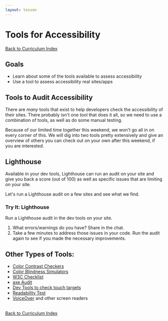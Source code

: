 ```yaml
---
layout: lesson
---
```


# Tools for Accessibility

<a href="../">Back to Curriculum Index</a>

## Goals

- Learn about some of the tools available to assess accessibility
- Use a tool to assess accessibility real sites/apps

## Tools to Audit Accessibility

There are _many_ tools that exist to help developers check the accessibility of their sites. There probably isn't one tool that does it all, so we need to use a combination of tools, as well as do some manual testing.

Because of our limited time together this weekend, we won't go all in on every corner of this. We will dig into two tools pretty extensively and give an overview of others you can check out on your own after this weekend, if you are interested.

## Lighthouse

Available in your dev tools, Lighthouse can run an audit on your site and give you back a score (out of 100) as well as specific issues that are limiting on your site.

Let's run a Lighthouse audit on a few sites and see what we find.

<div class="try-it-new">
  <h3>Try It: Lighthouse</h3>
  <p>Run a Lighthouse audit in the dev tools on your site.</p>
  <ol>
    <li>What errors/warnings do you have? Share in the chat.</li>
    <li>Take a few minutes to address those issues in your code. Run the audit again to see if you made the necessary improvements.</li>
  </ol>
</div>

## Other Types of Tools:

- [Color Contrast Checkers](https://webaim.org/resources/contrastchecker/)
- [Color Blindness Simulators]()
- [W3C Checklist](http://romeo.elsevier.com/accessibility_checklist/)
- [axe Audit](https://chrome.google.com/webstore/detail/axe-web-accessibility-tes/lhdoppojpmngadmnindnejefpokejbdd)
- [Dev Tools to check touch targets](https://a11yproject.com/posts/large-touch-targets/)
- [Readability Test](https://www.webfx.com/tools/read-able/)
- [VoiceOver](https://a11yproject.com/posts/getting-started-with-voiceover/) and other screen readers

<br>
<a href="../">Back to Curriculum Index</a>
